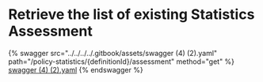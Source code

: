 # Retrieve the list of existing Statistics Assessment

{% swagger src="../../../../.gitbook/assets/swagger (4) (2).yaml" path="/policy-statistics/{definitionId}/assessment" method="get" %}
[swagger (4) (2).yaml](<../../../../.gitbook/assets/swagger (4) (2).yaml>)
{% endswagger %}


